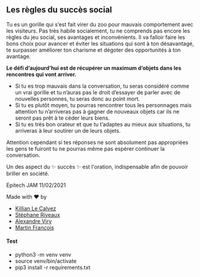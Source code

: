 ## Les règles du succès social
Tu es un gorille qui s’est fait virer du zoo pour mauvais comportement avec les visiteurs.
Pas très habile socialement, tu ne comprends pas encore les règles du jeu social, ses avantages et inconvénients.
Il va falloir faire les bons choix pour avancer et éviter les situations qui sont à ton désavantage, te surpasser améliorer ton charisme et dégoter des opportunités à ton avantage.

__Le défi d’aujourd’hui est de récupérer un maximum d’objets dans les rencontres qui vont arriver.__

- Si tu es trop mauvais dans la conversation, tu seras considéré comme un vrai gorille et tu n’auras pas le droit d’essayer de parler avec de nouvelles personnes, tu seras donc au point mort.
- Si tu es plutôt moyen, tu pourras rencontrer tous les personnages mais attention tu n’arriveras pas à gagner de nouveaux objets car ils ne seront pas prêt à te céder leurs biens.
- Si tu es très bon orateur et que tu t’adaptes au mieux aux situations, tu arriveras à leur soutirer un de leurs objets.

Attention cependant si tes réponses ne sont absolument pas appropriées les gens te fuiront tu ne pourras même pas espérer continuer la conversation.

Un des aspect du ✨ succès ✨ est l'oration, indispensable afin de pouvoir briller en société.

Epitech JAM 11/02/2021

Made with ❤️ by
- [Killian Le Calvez](https://github.com/kilian-le-calvez)
- [Stéphane Riveaux](https://github.com/StephaneRv)
- [Alexandre Viry](https://github.com/AlexandreViry)
- [Martin François](https://github.com/Tinmarrrr)



#### Test 
- python3 -m venv venv
- source venv/bin/activate
- pip3 install -r requirements.txt
